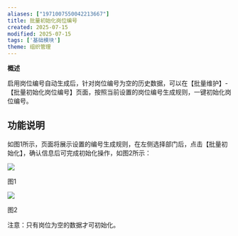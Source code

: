 ```yaml
---
aliases: ["1971007550042213667"]
title: 批量初始化岗位编号
created: 2025-07-15
modified: 2025-07-15
tags: ['基础模块']
theme: 组织管理
---
```


**概述**

启用岗位编号自动生成后，针对岗位编号为空的历史数据，可以在【批量维护】-【批量初始化岗位编号】页面，按照当前设置的岗位编号生成规则，一键初始化岗位编号。

## **功能说明**

如图1所示，页面将展示设置的编号生成规则，在左侧选择部门后，点击【批量初始化】，确认信息后可完成初始化操作，如图2所示：

![](d18342137795229ee2ea1fe18e394ea7.jpg)

图1

![](34bd0bb4f3335aabf467cd8d70c51de1.jpg)

图2

注意：只有岗位为空的数据才可初始化。